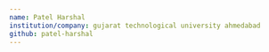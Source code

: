 ```yaml
---
name: Patel Harshal
institution/company: gujarat technological university ahmedabad
github: patel-harshal
---
```


